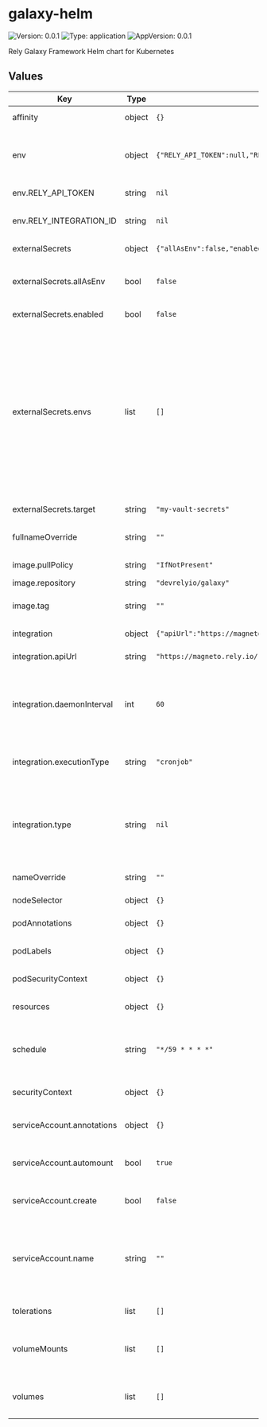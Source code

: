 # galaxy-helm

![Version: 0.0.1](https://img.shields.io/badge/Version-0.0.1-informational?style=flat-square) ![Type: application](https://img.shields.io/badge/Type-application-informational?style=flat-square) ![AppVersion: 0.0.1](https://img.shields.io/badge/AppVersion-0.0.1-informational?style=flat-square)

Rely Galaxy Framework Helm chart for Kubernetes

## Values

| Key | Type | Default | Description |
|-----|------|---------|-------------|
| affinity | object | `{}` | Affinity settings for pod assignment |
| env | object | `{"RELY_API_TOKEN":null,"RELY_INTEGRATION_ID":null}` | Environment variables to be set in the container if not using external secrets |
| env.RELY_API_TOKEN | string | `nil` | The API token for the Rely API |
| env.RELY_INTEGRATION_ID | string | `nil` | The identifier of this integration instance |
| externalSecrets | object | `{"allAsEnv":false,"enabled":false,"envs":[],"target":"my-vault-secrets"}` | External secrets configuration |
| externalSecrets.allAsEnv | bool | `false` | All keys in secrets file will be exported as environment variables |
| externalSecrets.enabled | bool | `false` | Enable external secrets |
| externalSecrets.envs | list | `[]` | environment variables to be set in the container from the external secrets if allAsEnv is false envs is an array of objects with the following keys name -- The name of the environment variable to setup key -- The key in the secret to use eg.: envs: - name: "RELY_API_TOKEN"   key: "api_token" |
| externalSecrets.target | string | `"my-vault-secrets"` | The name of the external secrets |
| fullnameOverride | string | `""` | Override the fullname of the chart |
| image.pullPolicy | string | `"IfNotPresent"` | Pull policy for the image |
| image.repository | string | `"devrelyio/galaxy"` |  |
| image.tag | string | `""` | Tag to use for deploying the application |
| integration | object | `{"apiUrl":"https://magneto.rely.io/","daemonInterval":60,"executionType":"cronjob","type":null}` | The configuration for the integration |
| integration.apiUrl | string | `"https://magneto.rely.io/"` | The url for the Rely API |
| integration.daemonInterval | int | `60` | The interval in minutes at which the integration should run only required if the execution type is daemon |
| integration.executionType | string | `"cronjob"` | The execution type of the integration can be either cronjob or daemon |
| integration.type | string | `nil` | The type of the integration can be any of the following: pagerduty, github, gitlab, bitbucket, sonarqube, aws, opsgenie, gcp |
| nameOverride | string | `""` | Override the name of the chart |
| nodeSelector | object | `{}` | Node labels for pod assignment |
| podAnnotations | object | `{}` | The annotations to add to the pod |
| podLabels | object | `{}` | The labels to instances of the pod |
| podSecurityContext | object | `{}` | The security context for the pod |
| resources | object | `{}` | The resource requests and limits for the containers |
| schedule | string | `"*/59 * * * *"` | This is a cron expression that defines the schedule for the cronjob |
| securityContext | object | `{}` | The security context for the container |
| serviceAccount.annotations | object | `{}` | Annotations to add to the service account |
| serviceAccount.automount | bool | `true` | Automatically mount a ServiceAccount's API credentials? |
| serviceAccount.create | bool | `false` | Specifies whether a service account should be created |
| serviceAccount.name | string | `""` | The name of the service account to use. -- If not set and create is true, a name is generated using the fullname template |
| tolerations | list | `[]` | Toleration labels for pod assignment |
| volumeMounts | list | `[]` | Additional volumeMounts on the output Deployment definition. |
| volumes | list | `[]` | Additional volumes on the output Deployment definition. |

